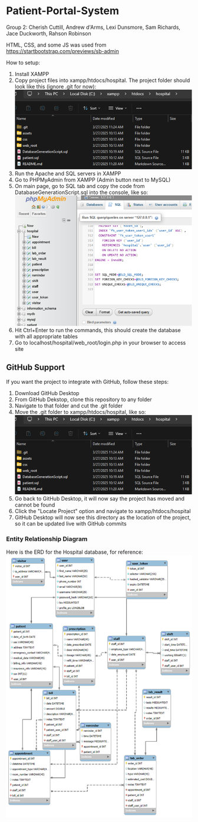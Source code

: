 # Patient-Portal-System

Group 2: Cherish Cuttill, Andrew d'Arms, Lexi Dunsmore, Sam Richards, Jace Duckworth, Rahson Robinson

HTML, CSS, and some JS was used from https://startbootstrap.com/previews/sb-admin

How to setup:
1. Install XAMPP
2. Copy project files into xampp/htdocs/hospital. The project folder should look like this (ignore .git for now):
![Folder structure of project](folder.png)
3. Run the Apache and SQL servers in XAMPP
4. Go to PHPMyAdmin from XAMPP (Admin button next to MySQL)
5. On main page, go to SQL tab and copy the code from DatabaseGenerationScript.sql into the console, like so:
![Command to create database](sql.png)
7. Hit Ctrl+Enter to run the commands, this should create the database with all appropriate tables
8. Go to localhost/hospital/web_root/login.php in your browser to access site

## GitHub Support
If you want the project to integrate with GitHub, follow these steps:
1. Download GitHub Desktop
2. From GitHub Dekstop, clone this repository to any folder
3. Navigate to that folder and cut the .git folder
4. Move the .git folder to xampp/htdocs/hospital, like so:
![Folder structure of project](folder.png)
5. Go back to GitHub Desktop, it will now say the project has moved and cannot be found
6. Click the "Locate Project" option and navigate to xampp/htdocs/hospital
7. GitHub Desktop will now see this directory as the location of the project, so it can be updated live with GitHub commits

### Entity Relationship Diagram
Here is the ERD for the Hospital database, for reference:
![Hospital ERD](ERD.png)
